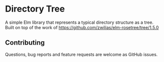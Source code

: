 # Directory Tree

A simple Elm library that represents a typical directory structure as a tree. Built on top of the work of https://github.com/zwilias/elm-rosetree/tree/1.5.0

## Contributing

Questions, bug reports and feature requests are welcome as GitHub issues.
